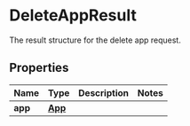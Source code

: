 

# DeleteAppResult

 The result structure for the delete app request. 

## Properties

| Name | Type | Description | Notes |
|------------ | ------------- | ------------- | -------------|
|**app** | [**App**](App.md) |  |  |



